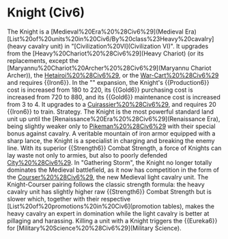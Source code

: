 # Knight (Civ6)

The Knight is a [Medieval%20Era%20%28Civ6%29](Medieval Era) [List%20of%20units%20in%20Civ6/By%20class%23Heavy%20cavalry](heavy cavalry unit) in "[Civilization%20VI](Civilization VI)". It upgrades from the [Heavy%20Chariot%20%28Civ6%29](Heavy Chariot) (or its replacements, except the [Maryannu%20Chariot%20Archer%20%28Civ6%29](Maryannu Chariot Archer)), the [Hetairoi%20%28Civ6%29](Hetairoi), or the [War-Cart%20%28Civ6%29](War-Cart) and requires {{Iron6}}.
In the "" expansion, the Knight's {{Production6}} cost is increased from 180 to 220, its {{Gold6}} purchasing cost is increased from 720 to 880, and its {{Gold6}} maintenance cost is increased from 3 to 4. It upgrades to a [Cuirassier%20%28Civ6%29](Cuirassier), and requires 20 {{Iron6}} to train.
Strategy.
The Knight is the most powerful standard land unit up until the [Renaissance%20Era%20%28Civ6%29](Renaissance Era), being slightly weaker only to [Pikeman%20%28Civ6%29](Pikemen) with their special bonus against cavalry. A veritable mountain of iron armor equipped with a sharp lance, the Knight is a specialist in charging and breaking the enemy line. With its superior {{Strength6}} Combat Strength, a force of Knights can lay waste not only to armies, but also to poorly defended [City%20%28Civ6%29](cities).
In "Gathering Storm", the Knight no longer totally dominates the Medieval battlefield, as it now has competition in the form of the [Courser%20%28Civ6%29](Courser), the new Medieval light cavalry unit. The Knight-Courser pairing follows the classic strength formula: the heavy cavalry unit has slightly higher raw {{Strength6}} Combat Strength but is slower which, together with their respective [List%20of%20promotions%20in%20Civ6](promotion tables), makes the heavy cavalry an expert in domination while the light cavalry is better at pillaging and harassing. 
Killing a unit with a Knight triggers the {{Eureka6}} for [Military%20Science%20%28Civ6%29](Military Science).